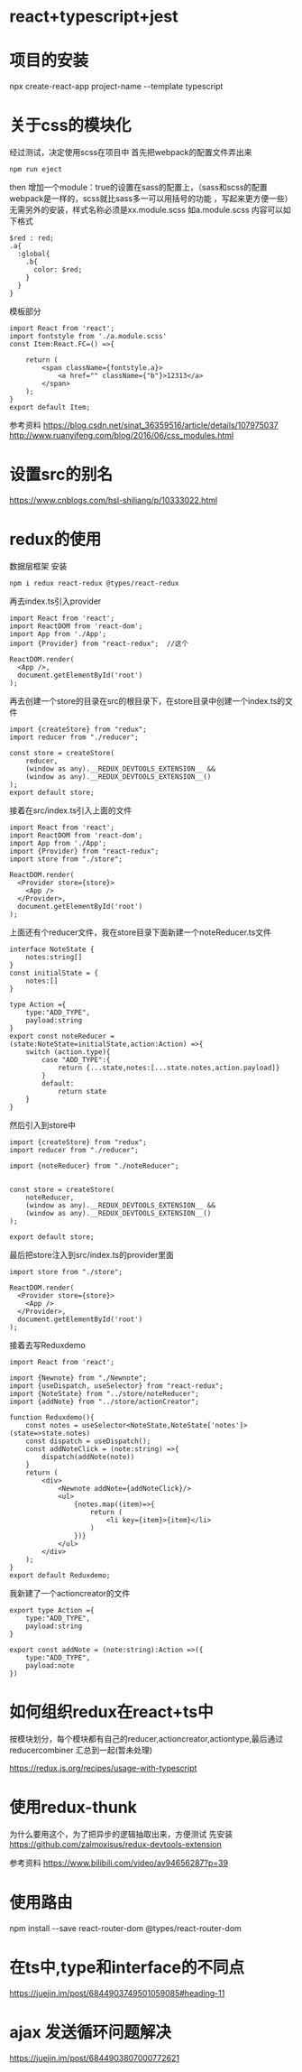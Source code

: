 # react+typescript+jest

# 项目的安装
npx create-react-app project-name --template typescript

# 关于css的模块化
经过测试，决定使用scss在项目中
首先把webpack的配置文件弄出来
```
npm run eject
```
then
增加一个module：true的设置在sass的配置上，（sass和scss的配置webpack是一样的，scss就比sass多一可以用括号的功能
，写起来更方便一些）
无需另外的安装，样式名称必须是xx.module.scss
如a.module.scss
内容可以如下格式
```
$red : red;
.a{
  :global{
    .b{
      color: $red;
    }
  }
}

```
模板部分
```
import React from 'react';
import fontstyle from './a.module.scss'
const Item:React.FC=() =>{

    return (
        <span className={fontstyle.a}>
            <a href="" className={"b"}>12313</a>
        </span>
    );
}
export default Item;
```
参考资料
https://blog.csdn.net/sinat_36359516/article/details/107975037
http://www.ruanyifeng.com/blog/2016/06/css_modules.html


# 设置src的别名
https://www.cnblogs.com/hsl-shiliang/p/10333022.html

# redux的使用
数据层框架
安装
```
npm i redux react-redux @types/react-redux
```
再去index.ts引入provider
```
import React from 'react';
import ReactDOM from 'react-dom';
import App from './App';
import {Provider} from "react-redux";  //这个

ReactDOM.render(
  <App />,
  document.getElementById('root')
);
```
再去创建一个store的目录在src的根目录下，在store目录中创建一个index.ts的文件
```
import {createStore} from "redux";
import reducer from "./reducer";

const store = createStore(
    reducer,
    (window as any).__REDUX_DEVTOOLS_EXTENSION__ &&
    (window as any).__REDUX_DEVTOOLS_EXTENSION__()
);
export default store;

```
接着在src/index.ts引入上面的文件
```
import React from 'react';
import ReactDOM from 'react-dom';
import App from './App';
import {Provider} from "react-redux";
import store from "./store";

ReactDOM.render(
  <Provider store={store}>
    <App />
  </Provider>,
  document.getElementById('root')
);
```
上面还有个reducer文件，我在store目录下面新建一个noteReducer.ts文件
```
interface NoteState {
    notes:string[]
}
const initialState = {
    notes:[]
}

type Action ={
    type:"ADD_TYPE",
    payload:string
}
export const noteReducer = (state:NoteState=initialState,action:Action) =>{
    switch (action.type){
        case "ADD_TYPE":{
            return {...state,notes:[...state.notes,action.payload]}
        }
        default:
            return state
    }
}
```
然后引入到store中
```
import {createStore} from "redux";
import reducer from "./reducer";

import {noteReducer} from "./noteReducer";


const store = createStore(
    noteReducer,
    (window as any).__REDUX_DEVTOOLS_EXTENSION__ &&
    (window as any).__REDUX_DEVTOOLS_EXTENSION__()
);

export default store;

```
最后把store注入到src/index.ts的provider里面
```
import store from "./store";

ReactDOM.render(
  <Provider store={store}>
    <App />
  </Provider>,
  document.getElementById('root')
);
```
接着去写Reduxdemo
```
import React from 'react';

import {Newnote} from "./Newnote";
import {useDispatch, useSelector} from "react-redux";
import {NoteState} from "../store/noteReducer";
import {addNote} from "../store/actionCreator";

function Reduxdemo(){
    const notes = useSelector<NoteState,NoteState['notes']>(state=>state.notes)
    const dispatch = useDispatch();
    const addNoteClick = (note:string) =>{
        dispatch(addNote(note))
    }
    return (
        <div>
            <Newnote addNote={addNoteClick}/>
            <ul>
                {notes.map((item)=>{
                    return (
                        <li key={item}>{item}</li>
                    )
                })}
            </ul>
        </div>
    );
}
export default Reduxdemo;
```
我新建了一个actioncreator的文件
```
export type Action ={
    type:"ADD_TYPE",
    payload:string
}

export const addNote = (note:string):Action =>({
    type:"ADD_TYPE",
    payload:note
})
```

# 如何组织redux在react+ts中
按模块划分，每个模块都有自己的reducer,actioncreator,actiontype,最后通过reducercombiner
汇总到一起(暂未处理)



https://redux.js.org/recipes/usage-with-typescript

# 使用redux-thunk
为什么要用这个，为了把异步的逻辑抽取出来，方便测试
先安装
https://github.com/zalmoxisus/redux-devtools-extension



参考资料
https://www.bilibili.com/video/av94656287?p=39

# 使用路由
npm install --save react-router-dom @types/react-router-dom



# 在ts中,type和interface的不同点
https://juejin.im/post/6844903749501059085#heading-11

# ajax 发送循环问题解决
https://juejin.im/post/6844903807000772621

